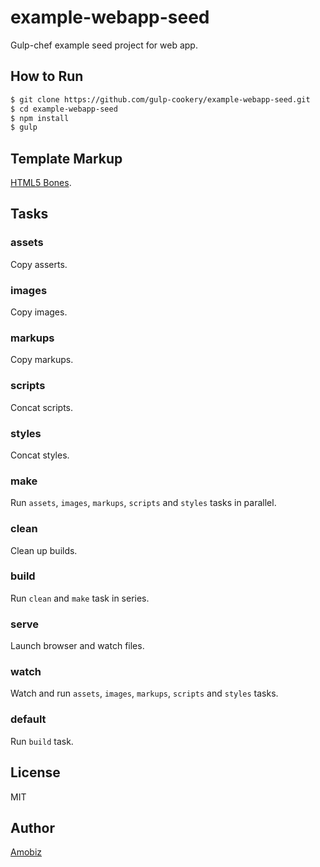# example-webapp-seed

Gulp-chef example seed project for web app.

## How to Run

``` bash
$ git clone https://github.com/gulp-cookery/example-webapp-seed.git
$ cd example-webapp-seed
$ npm install
$ gulp
```

## Template Markup

[HTML5 Bones](http://www.html5bones.com/).

## Tasks

### assets
Copy asserts.

### images
Copy images.

### markups
Copy markups.

### scripts
Concat scripts.

### styles
Concat styles.

### make
Run `assets`, `images`, `markups`, `scripts` and `styles` tasks in parallel.

### clean
Clean up builds.

### build
Run `clean` and `make` task in series.

### serve
Launch browser and watch files.

### watch
Watch and run `assets`, `images`, `markups`, `scripts` and `styles` tasks.

### default
Run `build` task.

## License
MIT

## Author
[Amobiz](https://github.com/amobiz)
